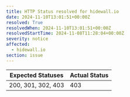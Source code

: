 ```yaml
---
title: HTTP Status resolved for hidewall.io
date: 2024-11-10T13:01:51+00:00Z
resolved: True
resolvedWhen: 2024-11-10T13:01:51+00:00Z
resolvedStartTime: 2024-11-08T11:28:04+00:00Z
severity: notice
affected:
  - hidewall.io
section: issue
---
```


| Expected Statuses | Actual Status  |
|-------------------|----------------|
| 200, 301, 302, 403 | 403 |
